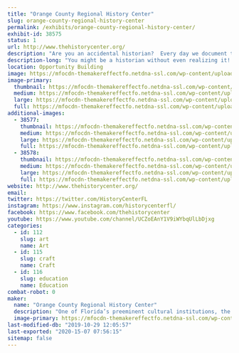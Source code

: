 ```yaml
---
title: "Orange County Regional History Center"
slug: orange-county-regional-history-center
permalink: /exhibits/orange-county-regional-history-center/
exhibit-id: 38575
status: 1
url: http://www.thehistorycenter.org/
description: "Are you an accidental historian?  Every day we document the world around us in so many ways, preserving intimate depictions of our lives that future historians may use to understand our world. Learn about how we all preserve history without even realizing it and complete a fun make and take project inspired by our newest exhibit, The Accidental Historian!"
description-long: "You might be a historian without even realizing it! That’s certainly true of many bloggers, urban sketchers, photographers, and more. Learn about the History Center's newest limited run exhibit, The Accidental Historian, which explores how individuals who are absorbed in documenting the world of today accidentally become some of Central Florida’s finest historians for the future. Our booth will also feature a fun make and take activity inspired by our Accidental Historian exhibit!"
location: Opportunity Building
image: https://mfocdn-themakereffectfo.netdna-ssl.com/wp-content/uploads/2019/09/AccidentalHistorianwtitle-1024x991.jpg
image-primary:
  thumbnail: https://mfocdn-themakereffectfo.netdna-ssl.com/wp-content/uploads/2019/09/AccidentalHistorianwtitle-150x150.jpg
  medium: https://mfocdn-themakereffectfo.netdna-ssl.com/wp-content/uploads/2019/09/AccidentalHistorianwtitle-300x290.jpg
  large: https://mfocdn-themakereffectfo.netdna-ssl.com/wp-content/uploads/2019/09/AccidentalHistorianwtitle-1024x991.jpg
  full: https://mfocdn-themakereffectfo.netdna-ssl.com/wp-content/uploads/2019/09/AccidentalHistorianwtitle.jpg
additional-images:
  - 38577:
    thumbnail: https://mfocdn-themakereffectfo.netdna-ssl.com/wp-content/uploads/2019/09/AH_6-150x150.jpg
    medium: https://mfocdn-themakereffectfo.netdna-ssl.com/wp-content/uploads/2019/09/AH_6-300x199.jpg
    large: https://mfocdn-themakereffectfo.netdna-ssl.com/wp-content/uploads/2019/09/AH_6-1024x679.jpg
    full: https://mfocdn-themakereffectfo.netdna-ssl.com/wp-content/uploads/2019/09/AH_6.jpg
  - 38578:
    thumbnail: https://mfocdn-themakereffectfo.netdna-ssl.com/wp-content/uploads/2019/09/AH_7-150x150.jpg
    medium: https://mfocdn-themakereffectfo.netdna-ssl.com/wp-content/uploads/2019/09/AH_7-211x300.jpg
    large: https://mfocdn-themakereffectfo.netdna-ssl.com/wp-content/uploads/2019/09/AH_7-722x1024.jpg
    full: https://mfocdn-themakereffectfo.netdna-ssl.com/wp-content/uploads/2019/09/AH_7.jpg
website: http://www.thehistorycenter.org/
email: 
twitter: https://twitter.com/HistoryCenterFL
instagram: https://www.instagram.com/historycenterfl/
facebook: https://www.facebook.com/thehistorycenter
youtube: https://www.youtube.com/channel/UCZoEAnY1V9iWYbqUlLbDjxg
categories:
  - id: 112
    slug: art
    name: Art
  - id: 115
    slug: craft
    name: Craft
  - id: 116
    slug: education
    name: Education
combat-robot: 0
maker:
  name: "Orange County Regional History Center"
  description: "One of Florida’s preeminent cultural institutions, the Orange County Regional History Center advances its mission to honor the past, explore the present, and shape the future through permanent and traveling exhibits, wide-ranging programs, and limited-run exhibitions from other prestigious institutions. With deep roots in Orange County, the History Center opened in 2000 and is operated by Orange County and the nonprofit Historical Society of Central Florida, Inc."
  image-primary: https://mfocdn-themakereffectfo.netdna-ssl.com/wp-content/uploads/2019/09/OCRHC-Stacked-LogoDowntown-Orlando_CMYK-300x199.png
last-modified-db: "2019-10-29 12:05:57"
last-exported: "2020-15-07 07:56:15"
sitemap: false
---
```


